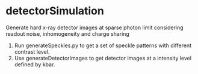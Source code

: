# detectorSimulation
Generate hard x-ray detector images at sparse photon limit considering readout noise, inhomogeneity and charge sharing
1. Run generateSpeckles.py to get a set of speckle patterns with different contrast level. 
2. Use generateDetectorImages to get detector images at a intensity level defined by kbar.
